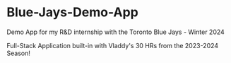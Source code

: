 # Blue-Jays-Demo-App
Demo App for my R&amp;D internship with the Toronto Blue Jays - Winter 2024

Full-Stack Application built-in with Vladdy's 30 HRs from the 2023-2024 Season!
